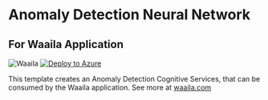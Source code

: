 # Anomaly Detection Neural Network 
## For Waaila Application

![Waaila](https://app.waaila.com/assets/images/login-waaila.svg) [![Deploy to Azure](https://aka.ms/deploytoazurebutton)](https://portal.azure.com/#create/Microsoft.Template/uri/https%3A%2F%2Fraw.githubusercontent.com%2Fcrossmasters%2Fwaaila%2Fmaster%2Fapp%2Fai.arm.json)

This template creates an Anomaly Detection Cognitive Services, that can be consumed by the Waaila application. See more at [waaila.com](https://waaila.com)
